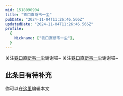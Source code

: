 ```yaml
---
mid: 1518090904
title: "铁口直断韦一尘"
pubDate: "2024-11-04T11:26:46.566Z"
updatedDate: "2024-11-04T11:26:46.566Z"
profile:
  {
    Nickname: ["铁口直断韦一尘"],
  }
---
```


关注[铁口直断韦一尘](https://space.bilibili.com/1518090904)谢谢喵~ 关注[铁口直断韦一尘](https://space.bilibili.com/1518090904)谢谢喵~

## 此条目有待补充
你可以在[这里](https://github.com/Yuhanawa/VTuber.ICU-Content/edit/master/v/铁口直断韦一尘/index.md)编辑本文
